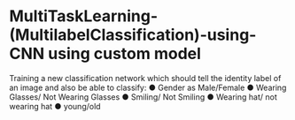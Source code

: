 # MultiTaskLearning-(MultilabelClassification)-using-CNN using custom model
Training a new classification network which should tell the identity label of  an image and also be able to classify: ● Gender as Male/Female ● Wearing Glasses/ Not Wearing Glasses ● Smiling/ Not Smiling ● Wearing hat/ not wearing hat ● young/old
